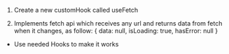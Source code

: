 1. Create a new customHook
called useFetch

2. Implements fetch api which 
receives any url and returns data 
from fetch when it changes, as 
follow:
{
data: null,
isLoading: true,
hasError: null
}
* Use needed Hooks to make it works
